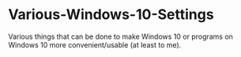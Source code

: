 # Various-Windows-10-Settings
Various things that can be done to make Windows 10 or programs on Windows 10 more convenient/usable (at least to me).
